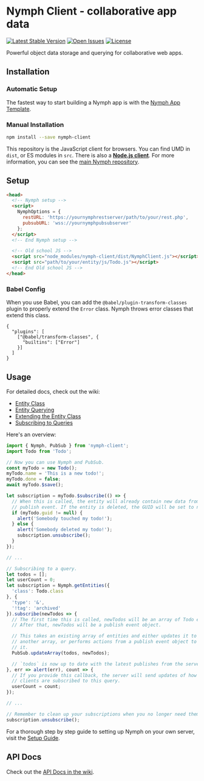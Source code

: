# Nymph Client - collaborative app data

[![Latest Stable Version](https://img.shields.io/npm/v/nymph-client.svg)](https://www.npmjs.com/package/nymph-client) [![Open Issues](https://img.shields.io/github/issues/sciactive/nymph-client.svg)](https://github.com/sciactive/nymph-client/issues) [![License](https://img.shields.io/github/license/sciactive/nymph-client.svg)]()

Powerful object data storage and querying for collaborative web apps.

## Installation

### Automatic Setup

The fastest way to start building a Nymph app is with the [Nymph App Template](https://github.com/hperrin/nymph-template).

### Manual Installation

```sh
npm install --save nymph-client
```

This repository is the JavaScript client for browsers. You can find UMD in `dist`, or ES modules in `src`. There is also a **[Node.js client](https://github.com/sciactive/nymph-client-node)**. For more information, you can see the [main Nymph repository](https://github.com/sciactive/nymph).

## Setup

```html
<head>
  <!-- Nymph setup -->
  <script>
    NymphOptions = {
      restURL: 'https://yournymphrestserver/path/to/your/rest.php',
      pubsubURL: 'wss://yournymphpubsubserver'
    };
  </script>
  <!-- End Nymph setup -->

  <!-- Old school JS -->
  <script src="node_modules/nymph-client/dist/NymphClient.js"></script>
  <script src="path/to/your/entity/js/Todo.js"></script>
  <!-- End Old school JS -->
</head>
```

### Babel Config

When you use Babel, you can add the `@babel/plugin-transform-classes` plugin to properly extend the `Error` class. Nymph throws error classes that extend this class.

```
{
  "plugins": [
    ["@babel/transform-classes", {
      "builtins": ["Error"]
    }]
  ]
}
```

## Usage

For detailed docs, check out the wiki:

* [Entity Class](https://github.com/sciactive/nymph/wiki/Entity-Class)
* [Entity Querying](https://github.com/sciactive/nymph/wiki/Entity-Querying)
* [Extending the Entity Class](https://github.com/sciactive/nymph/wiki/Extending-the-Entity-Class)
* [Subscribing to Queries](https://github.com/sciactive/nymph/wiki/Subscribing-to-Queries)

Here's an overview:

```js
import { Nymph, PubSub } from 'nymph-client';
import Todo from 'Todo';

// Now you can use Nymph and PubSub.
const myTodo = new Todo();
myTodo.name = 'This is a new todo!';
myTodo.done = false;
await myTodo.$save();

let subscription = myTodo.$subscribe(() => {
  // When this is called, the entity will already contain new data from the
  // publish event. If the entity is deleted, the GUID will be set to null.
  if (myTodo.guid != null) {
    alert('Somebody touched my todo!');
  } else {
    alert('Somebody deleted my todo!');
    subscription.unsubscribe();
  }
});

// ...

// Subscribing to a query.
let todos = [];
let userCount = 0;
let subscription = Nymph.getEntities({
  'class': Todo.class
}, {
  'type': '&',
  '!tag': 'archived'
}).subscribe(newTodos => {
  // The first time this is called, newTodos will be an array of Todo entities.
  // After that, newTodos will be a publish event object.

  // This takes an existing array of entities and either updates it to match
  // another array, or performs actions from a publish event object to update
  // it.
  PubSub.updateArray(todos, newTodos);

  // `todos` is now up to date with the latest publishes from the server.
}, err => alert(err), count => {
  // If you provide this callback, the server will send updates of how many
  // clients are subscribed to this query.
  userCount = count;
});

// ...

// Remember to clean up your subscriptions when you no longer need them.
subscription.unsubscribe();
```

For a thorough step by step guide to setting up Nymph on your own server, visit the [Setup Guide](https://github.com/sciactive/nymph/wiki/Setup-Guide).

## API Docs

Check out the [API Docs in the wiki](https://github.com/sciactive/nymph/wiki/API-Docs).
